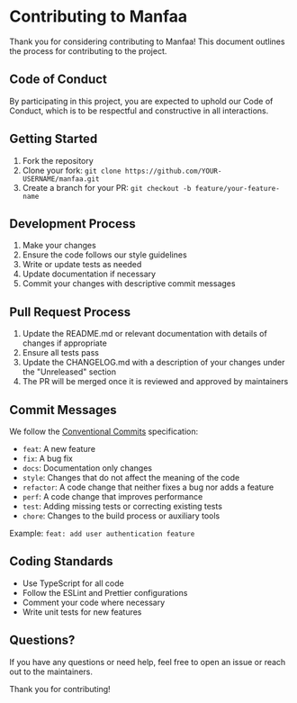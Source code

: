 # Contributing to Manfaa

Thank you for considering contributing to Manfaa! This document outlines the process for contributing to the project.

## Code of Conduct

By participating in this project, you are expected to uphold our Code of Conduct, which is to be respectful and constructive in all interactions.

## Getting Started

1. Fork the repository
2. Clone your fork: `git clone https://github.com/YOUR-USERNAME/manfaa.git`
3. Create a branch for your PR: `git checkout -b feature/your-feature-name`

## Development Process

1. Make your changes
2. Ensure the code follows our style guidelines
3. Write or update tests as needed
4. Update documentation if necessary
5. Commit your changes with descriptive commit messages

## Pull Request Process

1. Update the README.md or relevant documentation with details of changes if appropriate
2. Ensure all tests pass
3. Update the CHANGELOG.md with a description of your changes under the "Unreleased" section
4. The PR will be merged once it is reviewed and approved by maintainers

## Commit Messages

We follow the [Conventional Commits](https://www.conventionalcommits.org/) specification:

- `feat`: A new feature
- `fix`: A bug fix
- `docs`: Documentation only changes
- `style`: Changes that do not affect the meaning of the code
- `refactor`: A code change that neither fixes a bug nor adds a feature
- `perf`: A code change that improves performance
- `test`: Adding missing tests or correcting existing tests
- `chore`: Changes to the build process or auxiliary tools

Example: `feat: add user authentication feature`

## Coding Standards

- Use TypeScript for all code
- Follow the ESLint and Prettier configurations
- Comment your code where necessary
- Write unit tests for new features

## Questions?

If you have any questions or need help, feel free to open an issue or reach out to the maintainers.

Thank you for contributing! 
